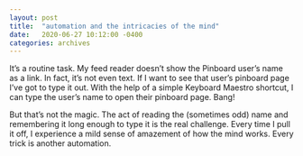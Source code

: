 ```yaml
---
layout: post
title:  "automation and the intricacies of the mind"
date:   2020-06-27 10:12:00 -0400
categories: archives
---
```

It’s a routine task. My feed reader doesn’t show the Pinboard user’s name as a link. In fact, it’s not even text. If I want to see that user’s pinboard page I’ve got to type it out. With the help of a simple Keyboard Maestro shortcut, I can type the user’s name to open their pinboard page. Bang!

But that’s not the magic. The act of reading the (sometimes odd) name and remembering it long enough to type it is the real challenge. Every time I pull it off, I experience a mild sense of amazement of how the mind works. Every trick is another automation.
